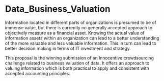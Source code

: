 # Data_Business_Valuation
Information located in different parts of organizations is presumed to be of immense value, but there is currently no generally accepted approach to objectively measure as a financial asset. Knowing the actual value of information assets within an organization can lead to a better understanding of the more valuable and less valuable information. This in turn can lead to better decision making in terms of IT investment and strategy.

This proposal is the winning submission of an Innocentive crowdsourcing challenge related to business valuation of data. It offers an approach to valuing information which is both practical to apply and consistent with accepted accounting principles.
